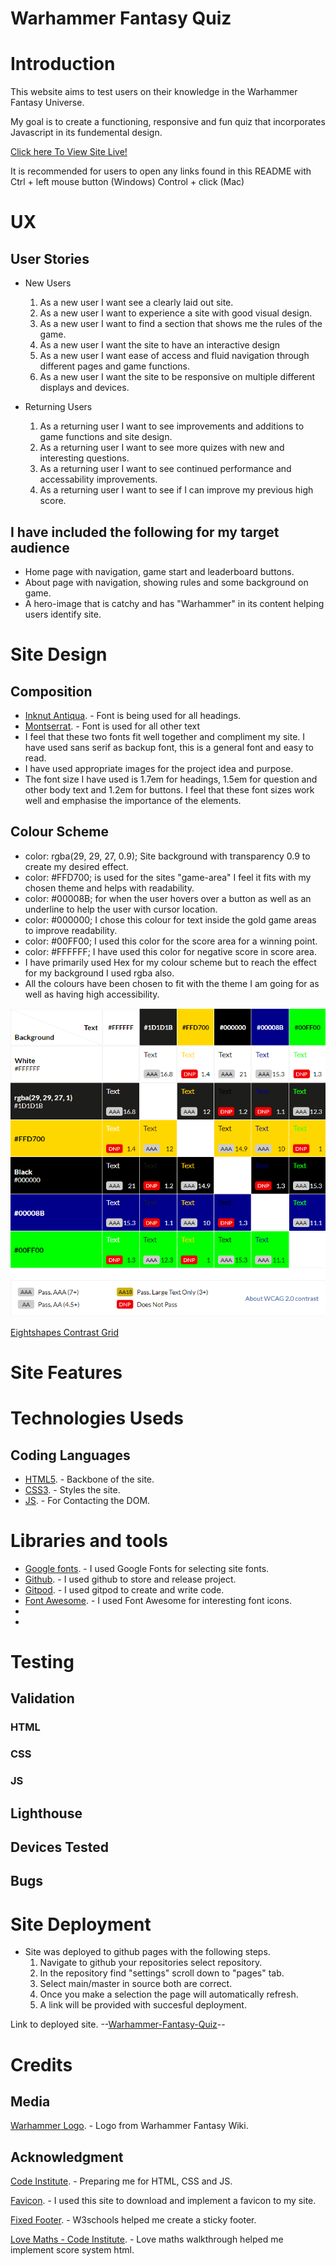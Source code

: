 # Warhammer Fantasy Quiz

# Introduction
This website aims to test users on their knowledge in the Warhammer Fantasy Universe.

My goal is to create a functioning, responsive and fun quiz that incorporates Javascript in its fundemental design.

[Click here To View Site Live!](https://matex600.github.io/Warhammer-Quiz/)

It is recommended for users to open any links found in this README with Ctrl + left mouse button (Windows) Control + click (Mac)
# UX

## User Stories
* New Users 
  1. As a new user I want see a clearly laid out site.
  2. As a new user I want to experience a site with good visual design.
  3. As a new user I want to find a section that shows me the rules of the game.
  4. As a new user I want the site to have an interactive design
  5. As a new user I want ease of access and fluid navigation through different pages and game functions.
  6. As a new user I want the site to be responsive on multiple different displays and devices.

* Returning Users
  1. As a returning user I want to see improvements and additions to game functions and site design.
  2. As a returning user I want to see more quizes with new and interesting questions.
  3. As a returning user I want to see continued performance and accessability improvements.
  4. As a returning user I want to see if I can improve my previous high score.

## I have included the following for my target audience

* Home page with navigation, game start and leaderboard buttons.
* About page with navigation, showing rules and some background on game.
* A hero-image that is catchy and has "Warhammer" in its content helping users identify site.

# Site Design

## Composition
* [Inknut Antiqua](https://fonts.google.com/specimen/Inknut+Antiqua?query=inknut). - Font is being used for all headings.
* [Montserrat](https://fonts.google.com/specimen/Montserrat?query=mon). - Font is used for all other text 
* I feel that these two fonts fit
  well together and compliment my site. I have used sans serif as backup font,
  this is a general font and easy to read.
* I have used appropriate images for the project idea and purpose.
* The font size I have used is 1.7em for headings, 1.5em for question and other body text and 1.2em for buttons.
  I feel that these font sizes work well and emphasise the importance of the elements.
## Colour Scheme
* color: rgba(29, 29, 27, 0.9); Site background with transparency 0.9 to create my desired effect.
* color: #FFD700; is used for the sites "game-area" I feel it fits with my chosen theme and helps with readability.
* color: #00008B; for when the user hovers over a button as well as an underline to help the user with cursor location.
* color: #000000; I chose this colour for text inside the gold game areas to improve readability.
* color: #00FF00; I used this color for the score area for a winning point.
* color: #FFFFFF; I have used this color for negative score in score area.
* I have primarily used Hex for my colour scheme but to reach the effect for my background I used rgba also.
* All the colours have been chosen to fit with the theme I am going for as well as having high accessibility.

![Eightshapes Contrast Grid](assets/readme-files/Contrast-Grid-P2.png)

[Eightshapes Contrast Grid](https://contrast-grid.eightshapes.com/?version=1.1.0&background-colors=&foreground-colors=%23FFFFFF%2C%20White%0D%0A%231D1D1B%2Crgba(29%2C%2029%2C%2027%2C%201)%0D%0A%23FFD700%0D%0A%23000000%2C%20Black%0D%0A%2300008B%0D%0A&es-color-form__tile-size=compact&es-color-form__show-contrast=aaa&es-color-form__show-contrast=aa&es-color-form__show-contrast=aa18&es-color-form__show-contrast=dnp)

# Site Features

# Technologies Useds

## Coding Languages
* [HTML5](https://en.wikipedia.org/wiki/HTML5). - Backbone of the site.
* [CSS3](https://en.wikipedia.org/wiki/CSS). - Styles the site.
* [JS](https://en.wikipedia.org/wiki/JavaScript). - For Contacting the DOM.

# Libraries and tools
 * [Google fonts](https://fonts.google.com/). - I used Google Fonts for selecting site fonts.
 * [Github](https://github.com/). - I used github to store and release project.
 * [Gitpod](https://www.gitpod.io/). - I used gitpod to create and write code.
 * [Font Awesome](https://fontawesome.com/). - I used Font Awesome for interesting font icons.
 *
 *

# Testing

## Validation

### HTML

### CSS

### JS

## Lighthouse

## Devices Tested

## Bugs

# Site Deployment

* Site was deployed to github pages with the following steps.
  1. Navigate to github your repositories select repository.
  2. In the repository find "settings" scroll down to "pages" tab.
  3. Select main/master in source both are correct.
  4. Once you make a selection the page will automatically refresh.
  5. A link will be provided with succesful deployment.

Link to deployed site. --[Warhammer-Fantasy-Quiz](https://matex600.github.io/Warhammer-Quiz/)--

# Credits

## Media
[Warhammer Logo](https://static.wikia.nocookie.net/warhammerfb/images/c/c0/Warhammer-logo_%281%29.png/revision/latest/scale-to-width-down/740?cb=20200506191405). - Logo from Warhammer Fantasy Wiki.


## Acknowledgment
[Code Institute](https://codeinstitute.net/). - Preparing me for HTML, CSS and JS.

[Favicon](https://favicon.io/). - I used this site to download and implement a favicon to my site.

[Fixed Footer](https://www.w3schools.com/howto/howto_css_fixed_footer.asp). - W3schools helped me create a sticky footer.

[Love Maths - Code Institute](https://learn.codeinstitute.net/courses/course-v1:CodeInstitute+LM101+2021_T1/courseware/2d651bf3f23e48aeb9b9218871912b2e/a8ec361b95e94c25bf8a821654bd57bc/). - Love maths walkthrough helped me implement score system html.